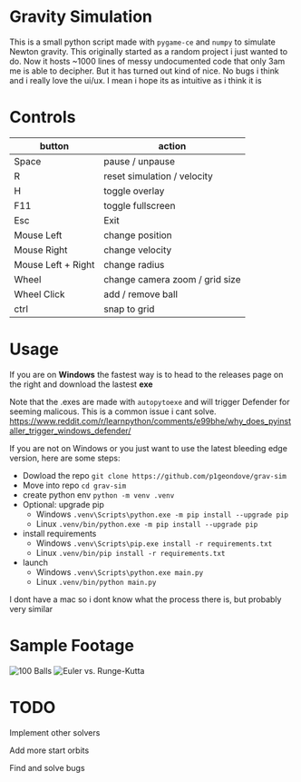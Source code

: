 # Gravity Simulation

This is a small python script made with `pygame-ce` and `numpy` to simulate Newton gravity.
This originally started as a random project i just wanted to do. Now it hosts ~1000 lines of messy undocumented code that only 3am me is able to decipher. But it has turned out kind of nice. No bugs i think and i really love the ui/ux. I mean i hope its as intuitive as i think it is

# Controls

| button             | action                         |
|--------------------|--------------------------------|
| Space              | pause / unpause                |
| R                  | reset simulation / velocity    |
| H                  | toggle overlay                 |
| F11                | toggle fullscreen              |
| Esc                | Exit                           |
| Mouse Left         | change position                |
| Mouse Right        | change velocity                |
| Mouse Left + Right | change radius                  |
| Wheel              | change camera zoom / grid size |
| Wheel Click        | add / remove ball              |
| ctrl               | snap to grid                   |

# Usage

If you are on **Windows** the fastest way is to head to the releases page on the right and download the lastest **exe**

Note that the .exes are made with `autopytoexe` and will trigger Defender for seeming malicous. This is a common issue i cant solve.
https://www.reddit.com/r/learnpython/comments/e99bhe/why_does_pyinstaller_trigger_windows_defender/

If you are not on Windows or you just want to use the latest bleeding edge version, here are some steps:
- Dowload the repo `git clone https://github.com/p1geondove/grav-sim`
- Move into repo `cd grav-sim`
- create python env `python -m venv .venv`
- Optional: upgrade pip
  - Windows `.venv\Scripts\python.exe -m pip install --upgrade pip`
  - Linux `.venv/bin/python.exe -m pip install --upgrade pip`
- install requirements
  - Windows `.venv\Scripts\pip.exe install -r requirements.txt`
  - Linux `.venv/bin/pip install -r requirements.txt`
- launch
  - Windows `.venv\Scripts\python.exe main.py`
  - Linux `.venv/bin/python main.py`

I dont have a mac so i dont know what the process there is, but probably very similar

# Sample Footage

![100 Balls](./assets/100%20balls.gif)
![Euler vs. Runge-Kutta](./assets/euler%20vs%20runge-kutta.gif)

# TODO

Implement other solvers

Add more start orbits

Find and solve bugs
